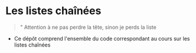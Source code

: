 # Les listes chaînées

> " Attention à ne pas perdre la tête, sinon je perds la liste


* Ce dépôt comprend l'ensemble du code correspondant au cours sur les listes chaînées 